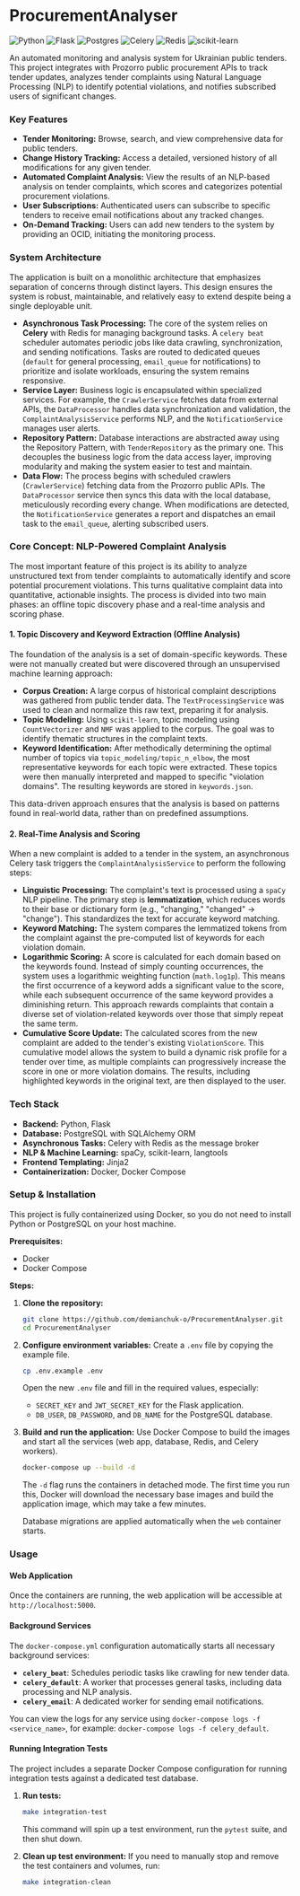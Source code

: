 # ProcurementAnalyser
![Python](https://img.shields.io/badge/python-3670A0?style=for-the-badge&logo=python&logoColor=ffdd54)
![Flask](https://img.shields.io/badge/flask-%23000.svg?style=for-the-badge&logo=flask&logoColor=white)
![Postgres](https://img.shields.io/badge/postgres-%23316192.svg?style=for-the-badge&logo=postgresql&logoColor=white)
![Celery](https://img.shields.io/badge/celery-%2337814A.svg?style=for-the-badge&logo=celery&logoColor=white)
![Redis](https://img.shields.io/badge/redis-CC0000.svg?&style=for-the-badge&logo=redis&logoColor=white)
![scikit-learn](https://img.shields.io/badge/scikit--learn-%23F7931E.svg?style=for-the-badge&logo=scikit-learn&logoColor=white)

An automated monitoring and analysis system for Ukrainian public tenders. This project integrates with Prozorro public procurement APIs to track tender updates, analyzes tender complaints using Natural Language Processing (NLP) to identify potential violations, and notifies subscribed users of significant changes.

### Key Features

*   **Tender Monitoring:** Browse, search, and view comprehensive data for public tenders.
*   **Change History Tracking:** Access a detailed, versioned history of all modifications for any given tender.
*   **Automated Complaint Analysis:** View the results of an NLP-based analysis on tender complaints, which scores and categorizes potential procurement violations.
*   **User Subscriptions:** Authenticated users can subscribe to specific tenders to receive email notifications about any tracked changes.
*   **On-Demand Tracking:** Users can add new tenders to the system by providing an OCID, initiating the monitoring process.

### System Architecture

The application is built on a monolithic architecture that emphasizes separation of concerns through distinct layers. This design ensures the system is robust, maintainable, and relatively easy to extend despite being a single deployable unit.

*   **Asynchronous Task Processing:** The core of the system relies on **Celery** with Redis for managing background tasks. A `celery beat` scheduler automates periodic jobs like data crawling, synchronization, and sending notifications. Tasks are routed to dedicated queues (`default` for general processing, `email_queue` for notifications) to prioritize and isolate workloads, ensuring the system remains responsive.
*   **Service Layer:** Business logic is encapsulated within specialized services. For example, the `CrawlerService` fetches data from external APIs, the `DataProcessor` handles data synchronization and validation, the `ComplaintAnalysisService` performs NLP, and the `NotificationService` manages user alerts.
*   **Repository Pattern:** Database interactions are abstracted away using the Repository Pattern, with `TenderRepository` as the primary one. This decouples the business logic from the data access layer, improving modularity and making the system easier to test and maintain.
*   **Data Flow:** The process begins with scheduled crawlers (`CrawlerService`) fetching data from the Prozorro public APIs. The `DataProcessor` service then syncs this data with the local database, meticulously recording every change. When modifications are detected, the `NotificationService` generates a report and dispatches an email task to the `email_queue`, alerting subscribed users.

### Core Concept: NLP-Powered Complaint Analysis

The most important feature of this project is its ability to analyze unstructured text from tender complaints to automatically identify and score potential procurement violations. This turns qualitative complaint data into quantitative, actionable insights. The process is divided into two main phases: an offline topic discovery phase and a real-time analysis and scoring phase.

#### 1. Topic Discovery and Keyword Extraction (Offline Analysis)

The foundation of the analysis is a set of domain-specific keywords. These were not manually created but were discovered through an unsupervised machine learning approach:

*   **Corpus Creation:** A large corpus of historical complaint descriptions was gathered from public tender data. The `TextProcessingService` was used to clean and normalize this raw text, preparing it for analysis.
*   **Topic Modeling:** Using `scikit-learn`, topic modeling using `CountVectorizer` and `NMF` was applied to the corpus. The goal was to identify thematic structures in the complaint texts.
*   **Keyword Identification:** After methodically determining the optimal number of topics via `topic_modeling/topic_n_elbow`, the most representative keywords for each topic were extracted. These topics were then manually interpreted and mapped to specific "violation domains". The resulting keywords are stored in `keywords.json`.

This data-driven approach ensures that the analysis is based on patterns found in real-world data, rather than on predefined assumptions.

#### 2. Real-Time Analysis and Scoring

When a new complaint is added to a tender in the system, an asynchronous Celery task triggers the `ComplaintAnalysisService` to perform the following steps:

*   **Linguistic Processing:** The complaint's text is processed using a `spaCy` NLP pipeline. The primary step is **lemmatization**, which reduces words to their base or dictionary form (e.g., "changing," "changed" -> "change"). This standardizes the text for accurate keyword matching.
*   **Keyword Matching:** The system compares the lemmatized tokens from the complaint against the pre-computed list of keywords for each violation domain.
*   **Logarithmic Scoring:** A score is calculated for each domain based on the keywords found. Instead of simply counting occurrences, the system uses a logarithmic weighting function (`math.log1p`). This means the first occurrence of a keyword adds a significant value to the score, while each subsequent occurrence of the same keyword provides a diminishing return. This approach rewards complaints that contain a diverse set of violation-related keywords over those that simply repeat the same term.
*   **Cumulative Score Update:** The calculated scores from the new complaint are added to the tender's existing `ViolationScore`. This cumulative model allows the system to build a dynamic risk profile for a tender over time, as multiple complaints can progressively increase the score in one or more violation domains. The results, including highlighted keywords in the original text, are then displayed to the user.

### Tech Stack

*   **Backend:** Python, Flask
*   **Database:** PostgreSQL with SQLAlchemy ORM
*   **Asynchronous Tasks:** Celery with Redis as the message broker
*   **NLP & Machine Learning:** spaCy, scikit-learn, langtools
*   **Frontend Templating:** Jinja2
*   **Containerization:** Docker, Docker Compose

### Setup & Installation

This project is fully containerized using Docker, so you do not need to install Python or PostgreSQL on your host machine.

**Prerequisites:**
*   Docker
*   Docker Compose

**Steps:**

1.  **Clone the repository:**
    ```bash
    git clone https://github.com/demianchuk-o/ProcurementAnalyser.git
    cd ProcurementAnalyser
    ```

2.  **Configure environment variables:**
    Create a `.env` file by copying the example file.
    ```bash
    cp .env.example .env
    ```
    Open the new `.env` file and fill in the required values, especially:
    *   `SECRET_KEY` and `JWT_SECRET_KEY` for the Flask application.
    *   `DB_USER`, `DB_PASSWORD`, and `DB_NAME` for the PostgreSQL database.

3.  **Build and run the application:**
    Use Docker Compose to build the images and start all the services (web app, database, Redis, and Celery workers).
    ```bash
    docker-compose up --build -d
    ```
    The `-d` flag runs the containers in detached mode. The first time you run this, Docker will download the necessary base images and build the application image, which may take a few minutes.

    Database migrations are applied automatically when the `web` container starts.

### Usage

#### Web Application
Once the containers are running, the web application will be accessible at `http://localhost:5000`.

#### Background Services
The `docker-compose.yml` configuration automatically starts all necessary background services:
*   **`celery_beat`**: Schedules periodic tasks like crawling for new tender data.
*   **`celery_default`**: A worker that processes general tasks, including data processing and NLP analysis.
*   **`celery_email`**: A dedicated worker for sending email notifications.

You can view the logs for any service using `docker-compose logs -f <service_name>`, for example: `docker-compose logs -f celery_default`.

#### Running Integration Tests
The project includes a separate Docker Compose configuration for running integration tests against a dedicated test database.

1.  **Run tests:**
    ```bash
    make integration-test
    ```
    This command will spin up a test environment, run the `pytest` suite, and then shut down.

2.  **Clean up test environment:**
    If you need to manually stop and remove the test containers and volumes, run:
    ```bash
    make integration-clean
    ```